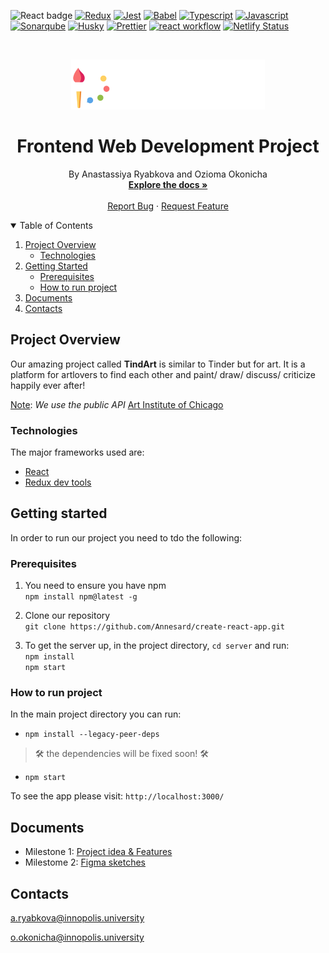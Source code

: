 ![React badge](https://img.shields.io/badge/made%20with-React-blue?style=plastic&logo=react)
[![Redux](https://img.shields.io/badge/extension-redux-blueviolet?style=plastic&logo=redux)](https://redux.js.org/)
[![Jest](https://img.shields.io/badge/tested%20with-jest-orange?style=plastic&logo=jest)](https://jestjs.io/)
[![Babel](https://img.shields.io/badge/bundled%20by-babel-lightblue?style=plastic&logo=webpack)](https://webpack.js.org/)
[![Typescript](https://img.shields.io/badge/typed%20using-grey?style=plastic&logo=typescript)](https://www.typescriptlang.org/)
[![Javascript](https://img.shields.io/badge/written%20in-grey?style=plastic&logo=javascript)](https://developer.mozilla.org/en-US/docs/Web/JavaScript)
[![Sonarqube](https://img.shields.io/badge/checked%20using-sonarqube-pink?style=plastic&logo=sonarqube)](https://www.sonarqube.org/?gads_campaign=Europe-1-DSA-SonarQube&gads_ad_group=DSA&gads_keyword=&gclid=CjwKCAjw49qKBhAoEiwAHQVTo9CNiqtmGr_5uPhBs5hL7QrLvt8pQg1LN8rQs1PHtXp8Vc2Df6XuCRoC7h0QAvD_BwE)
[![Husky](https://img.shields.io/badge/pre%20commit-husky-grey)](https://www.npmjs.com/package/husky)
[![Prettier](https://img.shields.io/badge/formatted%20with-prettier-yellow?style=plastic&logo=prettier)](https://www.npmjs.com/package/prettier)
[![react workflow](https://github.com/Annesard/create-react-app/actions/workflows/node.js.yml/badge.svg)](https://github.com/Annesard/create-react-app/actions/workflows/node.js.yml)
[![Netlify Status](https://api.netlify.com/api/v1/badges/977cf6a7-ea99-4107-b6fa-bc57a793f93b/deploy-status)](https://app.netlify.com/sites/tindart/deploys)
<br>

<!-- PROJECT LOGO -->
<br />
<p align="center">
  <a>
    <img src="./client/src/images/Logo.png" alt="Logo">
  </a>

<h1 align="center">Frontend Web Development Project</h1>

  <p align="center">
    By Anastassiya Ryabkova and Ozioma Okonicha
    <br />
    <a href="https://github.com/Annesard/create-react-app#readme"><strong>Explore the docs »</strong></a>
    <br />
    <br />
    <a href="https://forms.gle/LUsmL7Le2Z2XYaBdA">Report Bug</a>
    ·
    <a href="https://forms.gle/LUsmL7Le2Z2XYaBdA">Request Feature</a>
  </p>


<!-- TABLE OF CONTENTS -->
<details open="open">
  <summary>Table of Contents</summary>
  <ol>
    <li>
      <a href="#project-overview">Project Overview</a>
      <ul>
        <li><a href="#technologies">Technologies</a></li>
      </ul>
    </li>
    <li>
      <a href="#getting-started">Getting Started</a>
      <ul>
        <li><a href="#prerequisites">Prerequisites</a></li>
        <li><a href="#how-to-run">How to run project</a></li>
      </ul>
    </li>
    <li><a href="#documents">Documents</a></li>
    <li><a href="#contacts">Contacts</a></li>
  </ol>
</details>

## Project Overview

Our amazing project called **TindArt** is similar to Tinder but for art. It is a platform for artlovers to find each other and paint/ draw/ discuss/ criticize happily ever after!

<u>Note</u>: *We use the public API* [Art Institute of Chicago](https://api.artic.edu/docs/#collections)

### Technologies  

The major frameworks used are:
- [React](https://reactjs.org/)
- [Redux dev tools](https://chrome.google.com/webstore/detail/redux-devtools/lmhkpmbekcpmknklioeibfkpmmfibljd)

## Getting started  
In order to run our project you need to tdo the following:  

### Prerequisites

1. You need to ensure you have npm   
```npm install npm@latest -g```   

2. Clone our repository  
```git clone https://github.com/Annesard/create-react-app.git```  

3. To get the server up, in the project directory, `cd server` and run:  
```npm install```  
```npm start```

### How to run project

In the main project directory you can run:  
- ```npm install --legacy-peer-deps```
>  🛠 the dependencies will be fixed soon! 🛠

- ```npm start```

To see the app please visit:
```http://localhost:3000/```

## Documents  

- Milestone 1: [Project idea & Features](./.github/docs/FEWD%20Project%20Idea.md)  
- Milestome 2: [Figma sketches](./.github/docs/Front-end%20Web%20Development%20Project.md)

## Contacts  
[a.ryabkova@innopolis.university](mailto:a.ryabkova@innopolis.university)    

[o.okonicha@innopolis.university](mailto:o.okonicha@innopolis.university)  